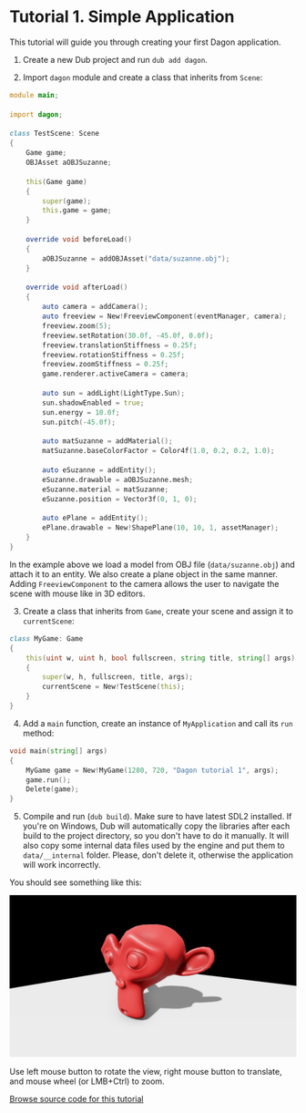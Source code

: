 # Tutorial 1. Simple Application

This tutorial will guide you through creating your first Dagon application.

1. Create a new Dub project and run `dub add dagon`.

2. Import `dagon` module and create a class that inherits from `Scene`:
```d
module main;

import dagon;

class TestScene: Scene
{
    Game game;
    OBJAsset aOBJSuzanne;

    this(Game game)
    {
        super(game);
        this.game = game;
    }

    override void beforeLoad()
    {    
        aOBJSuzanne = addOBJAsset("data/suzanne.obj");
    }

    override void afterLoad()
    {
        auto camera = addCamera();
        auto freeview = New!FreeviewComponent(eventManager, camera);
        freeview.zoom(5);
        freeview.setRotation(30.0f, -45.0f, 0.0f);
        freeview.translationStiffness = 0.25f;
        freeview.rotationStiffness = 0.25f;
        freeview.zoomStiffness = 0.25f;
        game.renderer.activeCamera = camera;

        auto sun = addLight(LightType.Sun);
        sun.shadowEnabled = true;
        sun.energy = 10.0f;
        sun.pitch(-45.0f);
        
        auto matSuzanne = addMaterial();
        matSuzanne.baseColorFactor = Color4f(1.0, 0.2, 0.2, 1.0);

        auto eSuzanne = addEntity();
        eSuzanne.drawable = aOBJSuzanne.mesh;
        eSuzanne.material = matSuzanne;
        eSuzanne.position = Vector3f(0, 1, 0);
        
        auto ePlane = addEntity();
        ePlane.drawable = New!ShapePlane(10, 10, 1, assetManager);
    }
}
```

In the example above we load a model from OBJ file (`data/suzanne.obj`) and attach it to an entity. We also create a plane object in the same manner. Adding `FreeviewComponent` to the camera allows the user to navigate the scene with mouse like in 3D editors.

3. Create a class that inherits from `Game`, create your scene and assign it to `currentScene`:
```d
class MyGame: Game
{
    this(uint w, uint h, bool fullscreen, string title, string[] args)
    {
        super(w, h, fullscreen, title, args);
        currentScene = New!TestScene(this);
    }
}
```

4. Add a `main` function, create an instance of `MyApplication` and call its `run` method:
```d
void main(string[] args)
{
    MyGame game = New!MyGame(1280, 720, "Dagon tutorial 1", args);
    game.run();
    Delete(game);
}
```

5. Compile and run (`dub build`). Make sure to have latest SDL2 installed. If you're on Windows, Dub will automatically copy the libraries after each build to the project directory, so you don't have to do it manually. It will also copy some internal data files used by the engine and put them to `data/__internal` folder. Please, don't delete it, otherwise the application will work incorrectly.

You should see something like this:

![](https://github.com/gecko0307/dagon/blob/master/doc/tutorials/images/screenshot_tutorial1.jpg?raw=true)

Use left mouse button to rotate the view, right mouse button to translate, and mouse wheel (or LMB+Ctrl) to zoom.

[Browse source code for this tutorial](https://github.com/gecko0307/dagon-tutorials/tree/master/t1-simple)
